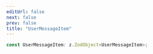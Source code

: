 ```yaml
---
editUrl: false
next: false
prev: false
title: "UserMessageItem"
---
```


```ts
const UserMessageItem: z.ZodObject<UserMessageItem>;
```
